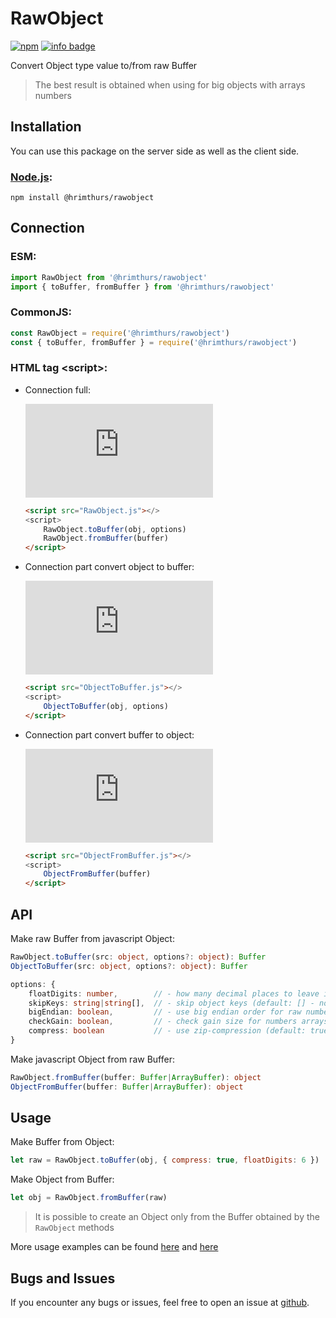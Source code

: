 # RawObject

[![npm](https://img.shields.io/npm/v/@hrimthurs/rawobject.svg)](https://npmjs.com/@hrimthurs/rawobject)
[![info badge](https://img.shields.io/npm/dt/@hrimthurs/rawobject.svg)](http://npm-stat.com/charts.html?package=@hrimthurs/rawobject)

Convert Object type value to/from raw Buffer

> The best result is obtained when using for big objects with arrays numbers

## Installation

You can use this package on the server side as well as the client side.

### [Node.js](http://nodejs.org/):

~~~
npm install @hrimthurs/rawobject
~~~

## Connection

### ESM:

~~~ javascript
import RawObject from '@hrimthurs/rawobject'
import { toBuffer, fromBuffer } from '@hrimthurs/rawobject'
~~~

### CommonJS:

~~~ javascript
const RawObject = require('@hrimthurs/rawobject')
const { toBuffer, fromBuffer } = require('@hrimthurs/rawobject')
~~~

### HTML tag \<script\>:

* Connection full:

    [![GitHub file size in bytes](https://img.shields.io/github/size/hrimthurs/RawObject/dist/RawObject.js?label=RawObject.js)](https://github.com/hrimthurs/RawObject/blob/master/dist/RawObject.js)

    ~~~ html
    <script src="RawObject.js"></>
    <script>
        RawObject.toBuffer(obj, options)
        RawObject.fromBuffer(buffer)
    </script>
    ~~~

* Connection part convert object to buffer:

    [![GitHub file size in bytes](https://img.shields.io/github/size/hrimthurs/RawObject/dist/ObjectToBuffer.js?label=ObjectToBuffer.js)](https://github.com/hrimthurs/RawObject/blob/master/dist/ObjectToBuffer.js)

    ~~~ html
    <script src="ObjectToBuffer.js"></>
    <script>
        ObjectToBuffer(obj, options)
    </script>
    ~~~

* Connection part convert buffer to object:

    [![GitHub file size in bytes](https://img.shields.io/github/size/hrimthurs/RawObject/dist/ObjectFromBuffer.js?label=ObjectFromBuffer.js)](https://github.com/hrimthurs/RawObject/blob/master/dist/ObjectFromBuffer.js)

    ~~~ html
    <script src="ObjectFromBuffer.js"></>
    <script>
        ObjectFromBuffer(buffer)
    </script>
    ~~~

## API

Make raw Buffer from javascript Object:

~~~ typescript
RawObject.toBuffer(src: object, options?: object): Buffer
ObjectToBuffer(src: object, options?: object): Buffer

options: {
    floatDigits: number,        // - how many decimal places to leave in float numbers (default: 0 - no trunc float)
    skipKeys: string|string[],  // - skip object keys (default: [] - no skip keys)
    bigEndian: boolean,         // - use big endian order for raw numbers (default: true)
    checkGain: boolean,         // - check gain size for numbers arrays (default: true)
    compress: boolean           // - use zip-compression (default: true)
}
~~~

Make javascript Object from raw Buffer:

~~~ typescript
RawObject.fromBuffer(buffer: Buffer|ArrayBuffer): object
ObjectFromBuffer(buffer: Buffer|ArrayBuffer): object
~~~

## Usage

Make Buffer from Object:

~~~ javascript
let raw = RawObject.toBuffer(obj, { compress: true, floatDigits: 6 })
~~~

Make Object from Buffer:

~~~ javascript
let obj = RawObject.fromBuffer(raw)
~~~

> It is possible to create an Object only from the Buffer obtained by the `RawObject` methods

More usage examples can be found [here](./examples/example.js) and [here](./examples/example.html)

## Bugs and Issues

If you encounter any bugs or issues, feel free to open an issue at
[github](https://github.com/hrimthurs/RawObject).
